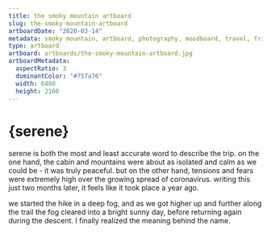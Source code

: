 ```yaml
---
title: the smoky mountain artboard
slug: the-smoky-mountain-artboard
artboardDate: "2020-03-14"
metadata: smoky mountain, artboard, photography, moodboard, travel, friends
type: artboard
artboard: artboards/the-smoky-mountain-artboard.jpg
artboardMetadata:
  aspectRatio: 3
  dominantColor: "#757a76"
  width: 6480
  height: 2160
---
```


# {serene}

serene is both the most and least accurate word to describe the trip. on the one hand, the cabin and mountains were about as isolated and calm as we could be - it was truly peaceful. but on the other hand, tensions and fears were extremely high over the growing spread of coronavirus. writing this just two months later, it feels like it took place a year ago.

we started the hike in a deep fog, and as we got higher up and further along the trail the fog cleared into a bright sunny day, before returning again during the descent. I finally realized the meaning behind the name.
